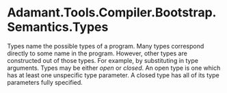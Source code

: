 # Adamant.Tools.Compiler.Bootstrap.Semantics.Types

Types name the possible types of a program. Many types correspond directly to some name in the program. However, other types are constructed out of those types. For example, by substituting in type arguments. Types may be either *open* or *closed*. An open type is one which has at least one unspecific type parameter. A closed type has all of its type parameters fully specified.
